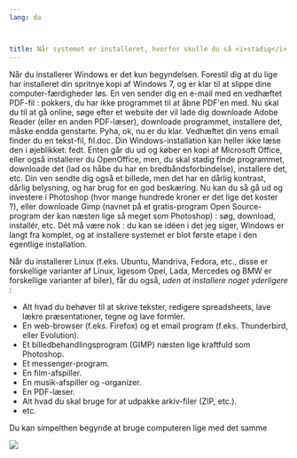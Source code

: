 ```yaml
---
lang: da



title: Når systemet er installeret, hvorfor skulle du så <i>stadig</i> have brug for at installere ting?
---
```


Når du installerer Windows er det kun begyndelsen. Forestil dig at du lige har installeret din spritnye kopi af Windows 7, og er klar til at slippe dine computer-færdigheder løs. En ven sender dig en e-mail med en vedhæftet PDF-fil : pokkers, du har ikke programmet til at åbne PDF'en med. Nu skal du til at gå online, søge efter et website der vil lade dig downloade Adobe Reader (eller en anden PDF-læser), downloade programmet, installere det, måske endda genstarte. Pyha, ok, nu er du klar. Vedhæftet din vens email finder du en tekst-fil, fil.doc. Din Windows-installation kan heller ikke læse den i øjeblikket: fedt. Enten går du ud og køber en kopi af Microsoft Office, eller også installerer du OpenOffice, men, du skal stadig finde programmet, downloade det (lad os håbe du har en bredbåndsforbindelse), installere det, etc. Din ven sendte dig også et billede, men det har en dårlig kontrast, dårlig belysning, og har brug for en god beskæring. Nu kan du så gå ud og investere i Photoshop (hvor mange hundrede kroner er det lige det koster ?), eller downloade Gimp (navnet på et gratis-program Open Source-program der kan næsten lige så meget som Photoshop) : søg, download, installér, etc. Dét må være nok : du kan se idéen i det jeg siger, Windows er langt fra komplet, og at installere systemet er blot første etape i den egentlige installation.

Når du installerer Linux (f.eks. Ubuntu, Mandriva, Fedora, etc., disse er forskellige varianter af Linux, ligesom Opel, Lada, Mercedes og BMW er forskellige varianter af biler), får du også, <i>uden at installere noget yderligere</i> :

<ul>

<li>Alt hvad du behøver til at skrive tekster, redigere spreadsheets, lave lækre præsentationer, tegne og lave formler.</li>

<li>En web-browser (f.eks. Firefox) og et email program (f.eks. Thunderbird, eller Evolution).</li>
<li>Et billedbehandlingsprogram (GIMP) næsten lige kraftfuld som Photoshop.</li>
<li>Et messenger-program.</li>
<li>En film-afspiller.</li>
<li>En musik-afspiller og -organizer.</li>
<li>En PDF-læser.</li>
<li>Alt hvad du skal bruge for at udpakke arkiv-filer (ZIP, etc.).</li>
<li>etc.</li>
</ul>

Du kan simpelthen begynde at bruge computeren lige med det samme

<img src="Images/app_menu.png" />




